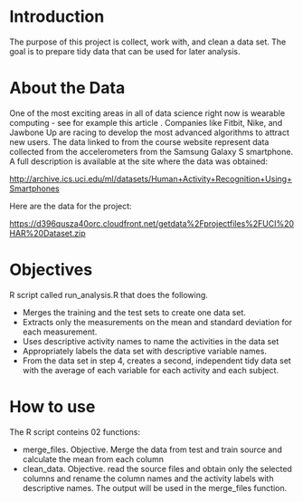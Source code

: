 Introduction
=============

The purpose of this project is collect, work with, and clean a data set. The goal is to prepare tidy data that can be used for later analysis.

About the Data
=============
One of the most exciting areas in all of data science right now is wearable computing - see for example this article . Companies like Fitbit, Nike, and Jawbone Up are racing to develop the most advanced algorithms to attract new users. The data linked to from the course website represent data collected from the accelerometers from the Samsung Galaxy S smartphone. A full description is available at the site where the data was obtained: 

http://archive.ics.uci.edu/ml/datasets/Human+Activity+Recognition+Using+Smartphones 

Here are the data for the project: 

https://d396qusza40orc.cloudfront.net/getdata%2Fprojectfiles%2FUCI%20HAR%20Dataset.zip 

Objectives
=============
R script called run_analysis.R that does the following. 
 - Merges the training and the test sets to create one data set.
 - Extracts only the measurements on the mean and standard deviation for each measurement. 
 - Uses descriptive activity names to name the activities in the data set
 - Appropriately labels the data set with descriptive variable names. 
 - From the data set in step 4, creates a second, independent tidy data set with the average of each variable for each activity and each subject.
 
How to use
============= 
The R script conteins 02 functions:
- merge_files. Objective.  Merge the data from test and train source and calculate the mean from each column
- clean_data. Objective. read the source files and obtain only the selected columns and rename the column names and the activity labels with descriptive names. The output will be used in the merge_files function.
